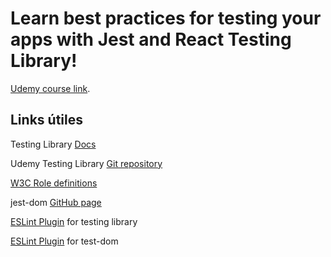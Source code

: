 # Learn best practices for testing your apps with Jest and React Testing Library!

[Udemy course link](https://despegar.udemy.com/course/react-testing-library).

## Links útiles

Testing Library [Docs](https://testing-library.com/docs/)

Udemy Testing Library [Git repository](https://github.com/bonnie/udemy-TESTING-LIBRARY)

[W3C Role definitions](https://www.w3.org/TR/wai-aria/#role_definitions)

jest-dom [GitHub page](https://github.com/testing-library/jest-dom)

[ESLint Plugin](https://github.com/testing-library/eslint-plugin-testing-library) for testing library


[ESLint Plugin](https://github.com/testing-library/eslint-plugin-jest-dom) for test-dom